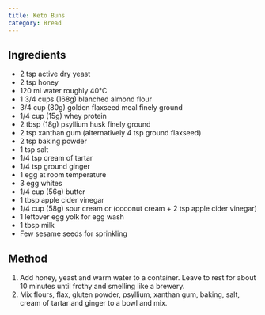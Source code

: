 ```yaml
---
title: Keto Buns
category: Bread
---
```


## Ingredients

- 2 tsp active dry yeast
- 2 tsp honey
- 120 ml water roughly 40°C
- 1 3/4 cups (168g) blanched almond flour
- 3/4 cup (80g) golden flaxseed meal finely ground
- 1/4 cup (15g) whey protein
- 2 tbsp (18g) psyllium husk finely ground
- 2 tsp xanthan gum (alternatively 4 tsp ground flaxseed)
- 2 tsp baking powder
- 1 tsp salt
- 1/4 tsp cream of tartar
- 1/4 tsp ground ginger
- 1 egg at room temperature
- 3 egg whites
- 1/4 cup (56g) butter
- 1 tbsp apple cider vinegar
- 1/4 cup (58g) sour cream or (coconut cream + 2 tsp apple cider vinegar)
- 1 leftover egg yolk for egg wash
- 1 tbsp milk
- Few sesame seeds for sprinkling

## Method

1. Add honey, yeast and warm water to a container. Leave to rest for about 10 minutes until frothy and smelling like a
   brewery.
2. Mix flours, flax, gluten powder, psyllium, xanthan gum, baking, salt, cream of tartar and ginger to a bowl and mix.
